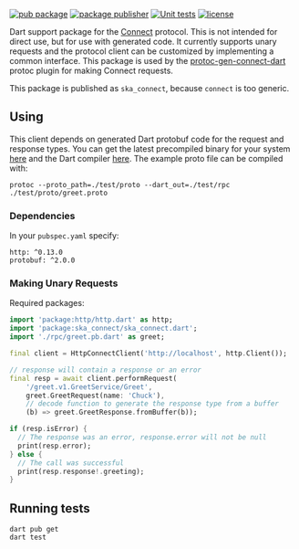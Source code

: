 [![pub package](https://img.shields.io/pub/v/ska_connect.svg)](https://pub.dev/packages/ska_connect)
[![package publisher](https://img.shields.io/pub/publisher/ska_connect.svg)](https://pub.dev/packages/ska_connect/publisher)
[![Unit tests](https://github.com/skadero/connect_dart/actions/workflows/tests.yaml/badge.svg)](https://github.com/skadero/connect_dart/actions/workflows/tests.yaml)
[![license](https://img.shields.io/badge/license-MIT-purple.svg)](https://opensource.org/licenses/MIT)


Dart support package for the [Connect](https://connect.build) protocol. This is not intended for direct use, but for use with generated code. It currently supports unary requests and the protocol client can be customized by implementing a common interface. This package is used by the [protoc-gen-connect-dart](https://github.com/skadero/protoc-gen-connect-dart) protoc plugin for making Connect requests.

This package is published as `ska_connect`, because `connect` is too generic.

## Using

This client depends on generated Dart protobuf code for the request and response types. You can get the latest precompiled binary for your system [here](https://github.com/google/protobuf/releases) and the Dart compiler [here](https://pub.dev/packages/protoc_plugin). The example proto file can be compiled with:

    protoc --proto_path=./test/proto --dart_out=./test/rpc ./test/proto/greet.proto

### Dependencies

In your `pubspec.yaml` specify:

    http: ^0.13.0
    protobuf: ^2.0.0

### Making Unary Requests

Required packages:

```dart
import 'package:http/http.dart' as http;
import 'package:ska_connect/ska_connect.dart';
import './rpc/greet.pb.dart' as greet;
```

```dart
final client = HttpConnectClient('http://localhost', http.Client());

// response will contain a response or an error
final resp = await client.performRequest(
    '/greet.v1.GreetService/Greet',
    greet.GreetRequest(name: 'Chuck'),
    // decode function to generate the response type from a buffer
    (b) => greet.GreetResponse.fromBuffer(b));

if (resp.isError) {
  // The response was an error, response.error will not be null
  print(resp.error);
} else {
  // The call was successful
  print(resp.response!.greeting);
}
```

## Running tests

```
dart pub get
dart test
```
